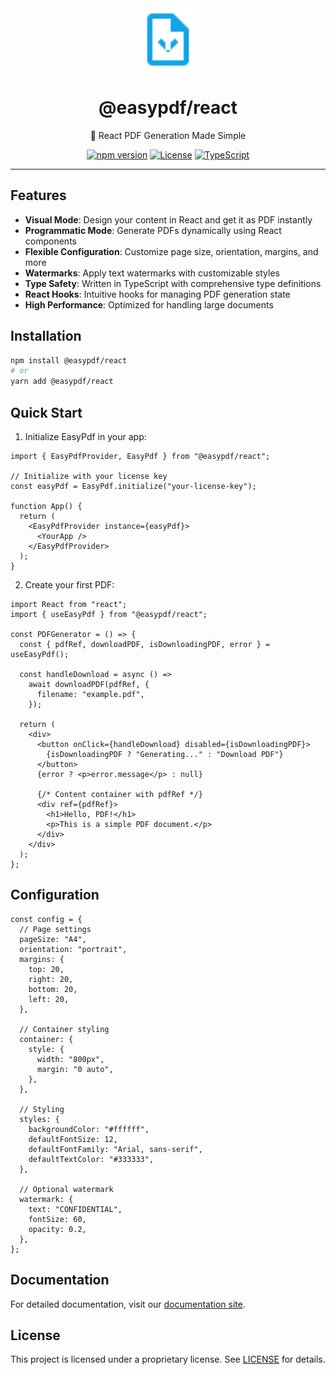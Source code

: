 <div align="center">
  <img src="logo.svg" width="100" height="100" alt="EasyPdf Logo" />
  
  # @easypdf/react
  
  📄 React PDF Generation Made Simple
  
  [![npm version](https://badge.fury.io/js/%40easypdf%2Freact.svg)](https://www.npmjs.com/package/@easypdf/react)
  [![License](https://img.shields.io/badge/license-Proprietary-blue.svg)](./LICENSE)
  [![TypeScript](https://img.shields.io/badge/TypeScript-Ready-blue.svg)](https://www.typescriptlang.org/)
  
</div>

---

## Features

- **Visual Mode**: Design your content in React and get it as PDF instantly
- **Programmatic Mode**: Generate PDFs dynamically using React components
- **Flexible Configuration**: Customize page size, orientation, margins, and more
- **Watermarks**: Apply text watermarks with customizable styles
- **Type Safety**: Written in TypeScript with comprehensive type definitions
- **React Hooks**: Intuitive hooks for managing PDF generation state
- **High Performance**: Optimized for handling large documents

## Installation

```bash
npm install @easypdf/react
# or
yarn add @easypdf/react
```

## Quick Start

1. Initialize EasyPdf in your app:

```tsx
import { EasyPdfProvider, EasyPdf } from "@easypdf/react";

// Initialize with your license key
const easyPdf = EasyPdf.initialize("your-license-key");

function App() {
  return (
    <EasyPdfProvider instance={easyPdf}>
      <YourApp />
    </EasyPdfProvider>
  );
}
```

2. Create your first PDF:

```tsx
import React from "react";
import { useEasyPdf } from "@easypdf/react";

const PDFGenerator = () => {
  const { pdfRef, downloadPDF, isDownloadingPDF, error } = useEasyPdf();

  const handleDownload = async () =>
    await downloadPDF(pdfRef, {
      filename: "example.pdf",
    });

  return (
    <div>
      <button onClick={handleDownload} disabled={isDownloadingPDF}>
        {isDownloadingPDF ? "Generating..." : "Download PDF"}
      </button>
      {error ? <p>error.message</p> : null}

      {/* Content container with pdfRef */}
      <div ref={pdfRef}>
        <h1>Hello, PDF!</h1>
        <p>This is a simple PDF document.</p>
      </div>
    </div>
  );
};
```

## Configuration

```tsx
const config = {
  // Page settings
  pageSize: "A4",
  orientation: "portrait",
  margins: {
    top: 20,
    right: 20,
    bottom: 20,
    left: 20,
  },

  // Container styling
  container: {
    style: {
      width: "800px",
      margin: "0 auto",
    },
  },

  // Styling
  styles: {
    backgroundColor: "#ffffff",
    defaultFontSize: 12,
    defaultFontFamily: "Arial, sans-serif",
    defaultTextColor: "#333333",
  },

  // Optional watermark
  watermark: {
    text: "CONFIDENTIAL",
    fontSize: 60,
    opacity: 0.2,
  },
};
```

## Documentation

For detailed documentation, visit our [documentation site](https://easypdf.dev).

## License

This project is licensed under a proprietary license. See [LICENSE](./LICENSE) for details.
